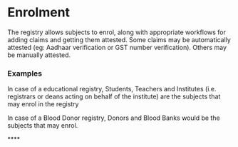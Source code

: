 # Enrolment

The registry allows subjects to enrol, along with appropriate workflows for adding claims and getting them attested. Some claims may be automatically attested \(eg: Aadhaar verification or GST number verification\). Others may be manually attested.

### **Examples**

In case of a educational registry, Students, Teachers and Institutes \(i.e. registrars or deans acting on behalf of the institute\) are the subjects that may enrol in the registry

In case of a Blood Donor registry, Donors and Blood Banks would be the subjects that may enrol.

\*\*\*\*

